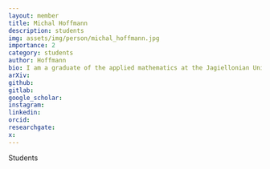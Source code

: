 ```yaml
---
layout: member
title: Michal Hoffmann
description: students
img: assets/img/person/michal_hoffmann.jpg
importance: 2
category: students
author: Hoffmann
bio: I am a graduate of the applied mathematics at the Jagiellonian University. During my studies, I focused mostly on the probability theory (master’s thesis on the construction of the Wiener process), statistics and graph theory (bachelor’s thesis on the equivalence of Konig’s and Hall’s theorems). Currently, I am pursuing a PhD in the technical computer science at the same university
arXiv:
github: 
gitlab:
google_scholar:
instagram:
linkedin: 
orcid:
researchgate:
x: 
---
```


Students

